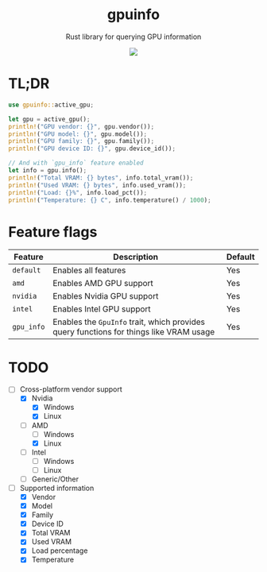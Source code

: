 <div align="center">
  <h1>gpuinfo</h1>
  <p>
    Rust library for querying GPU information
  </p>
</div>

<div align="center">
  <img src="https://img.shields.io/github/actions/workflow/status/SpikeHD/gpuinfo/format.yml?label=code quality" />
</div>

# TL;DR

```rust
use gpuinfo::active_gpu;

let gpu = active_gpu();
println!("GPU vendor: {}", gpu.vendor());
println!("GPU model: {}", gpu.model());
println!("GPU family: {}", gpu.family());
println!("GPU device ID: {}", gpu.device_id());

// And with `gpu_info` feature enabled
let info = gpu.info();
println!("Total VRAM: {} bytes", info.total_vram());
println!("Used VRAM: {} bytes", info.used_vram());
println!("Load: {}%", info.load_pct());
println!("Temperature: {} C", info.temperature() / 1000);
```

# Feature flags

| Feature | Description | Default |
| --- | --- | --- |
| `default` | Enables all features | Yes |
| `amd` | Enables AMD GPU support | Yes |
| `nvidia` | Enables Nvidia GPU support | Yes |
| `intel` | Enables Intel GPU support | Yes |
| `gpu_info` | Enables the `GpuInfo` trait, which provides query functions for things like VRAM usage | Yes |

# TODO

* [ ] Cross-platform vendor support
  * [x] Nvidia
    * [x] Windows
    * [x] Linux 
  * [ ] AMD
    * [ ] Windows
    * [x] Linux
  * [ ] Intel
    * [ ] Windows
    * [ ] Linux
  * [ ] Generic/Other
* [ ] Supported information
  * [x] Vendor
  * [x] Model
  * [x] Family
  * [x] Device ID
  * [x] Total VRAM
  * [x] Used VRAM
  * [x] Load percentage
  * [x] Temperature